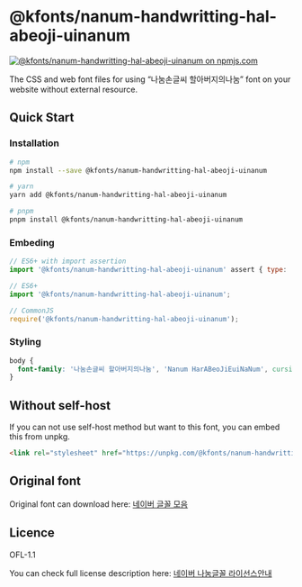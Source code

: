 # @kfonts/nanum-handwritting-hal-abeoji-uinanum

[![@kfonts/nanum-handwritting-hal-abeoji-uinanum on npmjs.com](https://img.shields.io/npm/v/%40kfonts%2Fnanum-handwritting-hal-abeoji-uinanum)](https://www.npmjs.com/package/@kfonts/nanum-handwritting-hal-abeoji-uinanum)

The CSS and web font files for using &OpenCurlyDoubleQuote;나눔손글씨 할아버지의나눔&CloseCurlyDoubleQuote; font on your website without external resource.

## Quick Start

### Installation

```sh
# npm
npm install --save @kfonts/nanum-handwritting-hal-abeoji-uinanum

# yarn
yarn add @kfonts/nanum-handwritting-hal-abeoji-uinanum

# pnpm
pnpm install @kfonts/nanum-handwritting-hal-abeoji-uinanum
```

### Embeding

```js
// ES6+ with import assertion
import '@kfonts/nanum-handwritting-hal-abeoji-uinanum' assert { type: 'css' };

// ES6+
import '@kfonts/nanum-handwritting-hal-abeoji-uinanum';

// CommonJS
require('@kfonts/nanum-handwritting-hal-abeoji-uinanum');
```

### Styling

```css
body {
  font-family: '나눔손글씨 할아버지의나눔', 'Nanum HarABeoJiEuiNaNum', cursive;
}
```

## Without self-host

If you can not use self-host method but want to this font, you can embed this from unpkg.

```html
<link rel="stylesheet" href="https://unpkg.com/@kfonts/nanum-handwritting-hal-abeoji-uinanum/index.css" />
```

## Original font

Original font can download here: [네이버 글꼴 모음](https://hangeul.naver.com/font)

## Licence

OFL-1.1

You can check full license description here: [네이버 나눔글꼴 라이선스안내](https://help.naver.com/service/30016/contents/18088?osType=PC&lang=ko)
